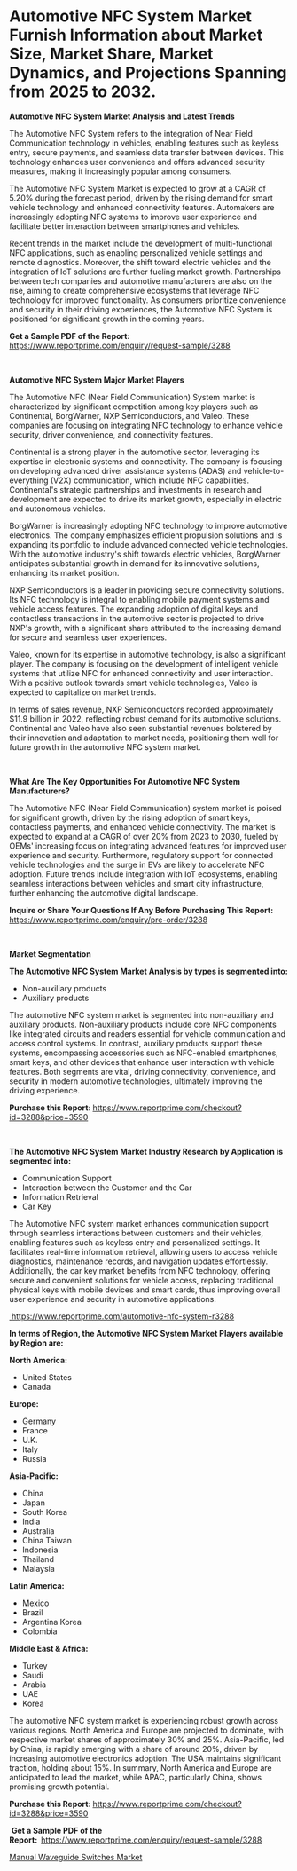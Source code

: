 <p><h1>Automotive NFC System Market Furnish Information about Market Size, Market Share, Market Dynamics, and Projections Spanning from 2025 to 2032.</h1></p><p><strong>Automotive NFC System Market Analysis and Latest Trends</strong></p>
<p><p>The Automotive NFC System refers to the integration of Near Field Communication technology in vehicles, enabling features such as keyless entry, secure payments, and seamless data transfer between devices. This technology enhances user convenience and offers advanced security measures, making it increasingly popular among consumers.</p><p>The Automotive NFC System Market is expected to grow at a CAGR of 5.20% during the forecast period, driven by the rising demand for smart vehicle technology and enhanced connectivity features. Automakers are increasingly adopting NFC systems to improve user experience and facilitate better interaction between smartphones and vehicles.</p><p>Recent trends in the market include the development of multi-functional NFC applications, such as enabling personalized vehicle settings and remote diagnostics. Moreover, the shift toward electric vehicles and the integration of IoT solutions are further fueling market growth. Partnerships between tech companies and automotive manufacturers are also on the rise, aiming to create comprehensive ecosystems that leverage NFC technology for improved functionality. As consumers prioritize convenience and security in their driving experiences, the Automotive NFC System is positioned for significant growth in the coming years.</p></p>
<p><strong>Get a Sample PDF of the Report:&nbsp;</strong> <a href="https://www.reportprime.com/enquiry/request-sample/3288?utm_campaign=3079&utm_medium=2&utm_source=Github&utm_content=ia&utm_term=18032025&utm_id=automotive-nfc-system">https://www.reportprime.com/enquiry/request-sample/3288</a></p>
<p>&nbsp;</p>
<p><strong>Automotive NFC System Major Market Players</strong></p>
<p><p>The Automotive NFC (Near Field Communication) System market is characterized by significant competition among key players such as Continental, BorgWarner, NXP Semiconductors, and Valeo. These companies are focusing on integrating NFC technology to enhance vehicle security, driver convenience, and connectivity features.</p><p>Continental is a strong player in the automotive sector, leveraging its expertise in electronic systems and connectivity. The company is focusing on developing advanced driver assistance systems (ADAS) and vehicle-to-everything (V2X) communication, which include NFC capabilities. Continental's strategic partnerships and investments in research and development are expected to drive its market growth, especially in electric and autonomous vehicles.</p><p>BorgWarner is increasingly adopting NFC technology to improve automotive electronics. The company emphasizes efficient propulsion solutions and is expanding its portfolio to include advanced connected vehicle technologies. With the automotive industry's shift towards electric vehicles, BorgWarner anticipates substantial growth in demand for its innovative solutions, enhancing its market position.</p><p>NXP Semiconductors is a leader in providing secure connectivity solutions. Its NFC technology is integral to enabling mobile payment systems and vehicle access features. The expanding adoption of digital keys and contactless transactions in the automotive sector is projected to drive NXP's growth, with a significant share attributed to the increasing demand for secure and seamless user experiences.</p><p>Valeo, known for its expertise in automotive technology, is also a significant player. The company is focusing on the development of intelligent vehicle systems that utilize NFC for enhanced connectivity and user interaction. With a positive outlook towards smart vehicle technologies, Valeo is expected to capitalize on market trends.</p><p>In terms of sales revenue, NXP Semiconductors recorded approximately $11.9 billion in 2022, reflecting robust demand for its automotive solutions. Continental and Valeo have also seen substantial revenues bolstered by their innovation and adaptation to market needs, positioning them well for future growth in the automotive NFC system market.</p></p>
<p>&nbsp;</p>
<p><strong>What Are The Key Opportunities For Automotive NFC System Manufacturers?</strong></p>
<p><p>The Automotive NFC (Near Field Communication) system market is poised for significant growth, driven by the rising adoption of smart keys, contactless payments, and enhanced vehicle connectivity. The market is expected to expand at a CAGR of over 20% from 2023 to 2030, fueled by OEMs' increasing focus on integrating advanced features for improved user experience and security. Furthermore, regulatory support for connected vehicle technologies and the surge in EVs are likely to accelerate NFC adoption. Future trends include integration with IoT ecosystems, enabling seamless interactions between vehicles and smart city infrastructure, further enhancing the automotive digital landscape.</p></p>
<p><strong>Inquire or Share Your Questions If Any Before Purchasing This Report:</strong> <a href="https://www.reportprime.com/enquiry/pre-order/3288?utm_campaign=3079&utm_medium=2&utm_source=Github&utm_content=ia&utm_term=18032025&utm_id=automotive-nfc-system">https://www.reportprime.com/enquiry/pre-order/3288</a></p>
<p>&nbsp;</p>
<p><strong>Market Segmentation</strong></p>
<p><strong>The Automotive NFC System Market Analysis by types is segmented into:</strong></p>
<p><ul><li>Non-auxiliary products</li><li>Auxiliary products</li></ul></p>
<p><p>The automotive NFC system market is segmented into non-auxiliary and auxiliary products. Non-auxiliary products include core NFC components like integrated circuits and readers essential for vehicle communication and access control systems. In contrast, auxiliary products support these systems, encompassing accessories such as NFC-enabled smartphones, smart keys, and other devices that enhance user interaction with vehicle features. Both segments are vital, driving connectivity, convenience, and security in modern automotive technologies, ultimately improving the driving experience.</p></p>
<p><strong>Purchase this Report:&nbsp;</strong><a href="https://www.reportprime.com/checkout?id=3288&price=3590&utm_campaign=3079&utm_medium=2&utm_source=Github&utm_content=ia&utm_term=18032025&utm_id=automotive-nfc-system">https://www.reportprime.com/checkout?id=3288&price=3590</a></p>
<p>&nbsp;</p>
<p><strong>The Automotive NFC System Market Industry Research by Application is segmented into:</strong></p>
<p><ul><li>Communication Support</li><li>Interaction between the Customer and the Car</li><li>Information Retrieval</li><li>Car Key</li></ul></p>
<p><p>The Automotive NFC system market enhances communication support through seamless interactions between customers and their vehicles, enabling features such as keyless entry and personalized settings. It facilitates real-time information retrieval, allowing users to access vehicle diagnostics, maintenance records, and navigation updates effortlessly. Additionally, the car key market benefits from NFC technology, offering secure and convenient solutions for vehicle access, replacing traditional physical keys with mobile devices and smart cards, thus improving overall user experience and security in automotive applications.</p></p>
<p><a href="https://www.reportprime.com/automotive-nfc-system-r3288?utm_campaign=3079&utm_medium=2&utm_source=Github&utm_content=ia&utm_term=18032025&utm_id=automotive-nfc-system">&nbsp;https://www.reportprime.com/automotive-nfc-system-r3288</a></p>
<p><strong>In terms of Region, the Automotive NFC System Market Players available by Region are:</strong></p>
<p>
    <p> <strong> North America: </strong>
        <ul>
            <li>United States</li>
            <li>Canada</li>
        </ul>
        </p> 
    <p> <strong> Europe: </strong>
        <ul>
            <li>Germany</li>
            <li>France</li>
            <li>U.K.</li>
            <li>Italy</li>
            <li>Russia</li>
        </ul>
        </p> 
    <p> <strong> Asia-Pacific: </strong>
        <ul>
            <li>China</li>
            <li>Japan</li>
            <li>South Korea</li>
            <li>India</li>
            <li>Australia</li>
            <li>China Taiwan</li>
            <li>Indonesia</li>
            <li>Thailand</li>
            <li>Malaysia</li>
        </ul>
        </p> 
    <p> <strong> Latin America: </strong>
        <ul>
            <li>Mexico</li>
            <li>Brazil</li>
            <li>Argentina Korea</li>
            <li>Colombia</li>
        </ul>
        </p> 
    <p> <strong> Middle East & Africa: </strong>
        <ul>
            <li>Turkey</li>
            <li>Saudi</li>
            <li>Arabia</li>
            <li>UAE</li>
            <li>Korea</li>
        </ul>
    </p>
    </p>
<p><p>The automotive NFC system market is experiencing robust growth across various regions. North America and Europe are projected to dominate, with respective market shares of approximately 30% and 25%. Asia-Pacific, led by China, is rapidly emerging with a share of around 20%, driven by increasing automotive electronics adoption. The USA maintains significant traction, holding about 15%. In summary, North America and Europe are anticipated to lead the market, while APAC, particularly China, shows promising growth potential.</p></p>
<p><strong>Purchase this Report: </strong><a href="https://www.reportprime.com/checkout?id=3288&price=3590&utm_campaign=3079&utm_medium=2&utm_source=Github&utm_content=ia&utm_term=18032025&utm_id=automotive-nfc-system">https://www.reportprime.com/checkout?id=3288&price=3590</a></p>
<p>&nbsp;<strong>Get a Sample PDF of the Report:&nbsp;&nbsp;</strong><a href="https://www.reportprime.com/enquiry/request-sample/3288?utm_campaign=3079&utm_medium=2&utm_source=Github&utm_content=ia&utm_term=18032025&utm_id=automotive-nfc-system">https://www.reportprime.com/enquiry/request-sample/3288</a></p>
<p><strong></strong></p>
<p><p><a href="https://github.com/lateshab69/Market-Research-Report-List-1/blob/main/manual-waveguide-switches-market.md?utm_campaign=3079&utm_medium=2&utm_source=Github&utm_content=ia&utm_term=18032025&utm_id=automotive-nfc-system">Manual Waveguide Switches Market</a></p></p>